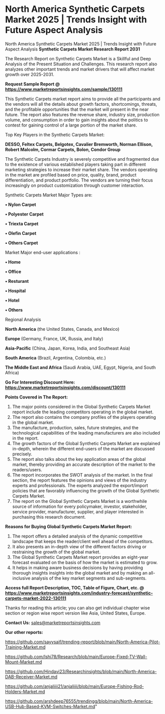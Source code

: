 # North America Synthetic Carpets Market 2025 | Trends Insight with Future Aspect Analysis
North America Synthetic Carpets Market 2025 | Trends Insight with Future Aspect Analysis
<strong>Synthetic Carpets Market Research Report 2031</strong>

The Research Report on Synthetic Carpets Market is a Skillful and Deep Analysis of the Present Situation and Challenges. This research report also analyzes other important trends and market drivers that will affect market growth over 2025-2031.

<strong>Request Sample Report @ <a href=https://www.marketreportsinsights.com/sample/130111>https://www.marketreportsinsights.com/sample/130111</a></strong>

This Synthetic Carpets market report aims to provide all the participants and the vendors will all the details about growth factors, shortcomings, threats, and the profitable opportunities that the market will present in the near future. The report also features the revenue share, industry size, production volume, and consumption in order to gain insights about the politics to contest for gaining control of a large portion of the market share.

Top Key Players in the Synthetic Carpets Market:

<strong>DESSO, Feltex Carpets, Belgotex, Cavalier Bremworth, Norman Ellison, Robert Malcolm, Cormar Carpets, Bolon, Condor Group</strong>

The Synthetic Carpets Industry is severely competitive and fragmented due to the existence of various established players taking part in different marketing strategies to increase their market share. The vendors operating in the market are profiled based on price, quality, brand, product differentiation, and product portfolio. The vendors are turning their focus increasingly on product customization through customer interaction.

Synthetic Carpets Market Major Types are:

<strong>• Nylon Carpet

• Polyester Carpet

• Triexta Carpet

• Olefin Carpet

• Others Carpet</strong>

Market Major end-user applications :

<strong>• Home

• Office

• Resturant

• Hospital

• Hotel

• Others</strong>

Regional Analysis

</u><strong><b>North America</b></strong> (the United States, Canada, and Mexico)

<strong><b>Europe </b></strong>(Germany, France, UK, Russia, and Italy)

<strong><b>Asia-Pacific</b></strong> (China, Japan, Korea, India, and Southeast Asia)

<strong><b>South America</b></strong> (Brazil, Argentina, Colombia, etc.)

<strong><b>The Middle East and Africa</b></strong> (Saudi Arabia, UAE, Egypt, Nigeria, and South Africa)

<strong>Go For Interesting Discount Here: <a href=https://www.marketreportsinsights.com/discount/130111>https://www.marketreportsinsights.com/discount/130111</a></strong>

<strong>Points Covered in The Report:</strong>
<ol>
  <li>The major points considered in the Global Synthetic Carpets Market report include the leading competitors operating in the global market.</li>
  <li>The report also contains the company profiles of the players operating in the global market.</li>
  <li>The manufacture, production, sales, future strategies, and the technological capabilities of the leading manufacturers are also included in the report.</li>
  <li>The growth factors of the Global Synthetic Carpets Market are explained in-depth, wherein the different end-users of the market are discussed precisely.</li>
  <li>The report also talks about the key application areas of the global market, thereby providing an accurate description of the market to the readers/users.</li>
  <li>The report incorporates the SWOT analysis of the market. In the final section, the report features the opinions and views of the industry experts and professionals. The experts analyzed the export/import policies that are favorably influencing the growth of the Global Synthetic Carpets Market.</li>
  <li>The report on the Global Synthetic Carpets Market is a worthwhile source of information for every policymaker, investor, stakeholder, service provider, manufacturer, supplier, and player interested in purchasing this research document.</li>
</ol>
<strong>Reasons for Buying Global Synthetic Carpets Market Report:</strong>

<ol>
  <li>The report offers a detailed analysis of the dynamic competitive landscape that keeps the reader/client well ahead of the competitors.</li>
  <li>It also presents an in-depth view of the different factors driving or restraining the growth of the global market.</li>
  <li>The Global Synthetic Carpets Market report provides an eight-year forecast evaluated on the basis of how the market is estimated to grow.</li>
  <li>It helps in making aware business decisions by having providing thorough insights insights into the global market and by making an all-inclusive analysis of the key market segments and sub-segments.</li>
</ol>
<strong>Access full Report Description, TOC, Table of Figure, Chart, etc. @ <a href=https://www.marketreportsinsights.com/industry-forecast/synthetic-carpets-market-2022-130111>https://www.marketreportsinsights.com/industry-forecast/synthetic-carpets-market-2022-130111</a></strong>


Thanks for reading this article; you can also get individual chapter wise section or region wise report version like Asia, United States, Europe.

<strong>Contact Us:</strong>
sales@marketreportsinsights.com

<strong>Our other reports:</strong>

<a href=https://github.com/sayysaif/trending-report/blob/main/North-America-Pilot-Training-Market.md>https://github.com/sayysaif/trending-report/blob/main/North-America-Pilot-Training-Market.md</a>

<a href=https://github.com/Ishi78/Research/blob/main/Europe-Fixed-TV-Wall-Mount-Market.md>https://github.com/Ishi78/Research/blob/main/Europe-Fixed-TV-Wall-Mount-Market.md</a>

<a href=https://github.com/Hindavi23/Researchinsights/blob/main/North-America-DAB-Receiver-Market.md>https://github.com/Hindavi23/Researchinsights/blob/main/North-America-DAB-Receiver-Market.md</a>

<a href=https://github.com/anjaliiii21/anjaliiii/blob/main/Europe-Fishing-Rod-Holders-Market.md>https://github.com/anjaliiii21/anjaliiii/blob/main/Europe-Fishing-Rod-Holders-Market.md</a>

<a href=https://github.com/arshdeep76555/trendingg/blob/main/North-America-USB-Hub-Based-KVM-Switches-Market.md>https://github.com/arshdeep76555/trendingg/blob/main/North-America-USB-Hub-Based-KVM-Switches-Market.md</a>"
